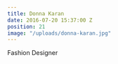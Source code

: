 ```yaml
---
title: Donna Karan
date: 2016-07-20 15:37:00 Z
position: 21
image: "/uploads/donna-karan.jpg"
---
```


Fashion Designer

